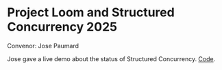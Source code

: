 # Project Loom and Structured Concurrency 2025

Convenor: Jose Paumard

Jose gave a live demo about the status of Structured Concurrency. [Code](https://github.com/JosePaumard/2025_JavaOne-Loom-lab).